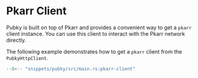 # Pkarr Client

Pubky is built on top of Pkarr and provides a convenient way to get a `pkarr` client instance. You can use this client to interact with the Pkarr network directly.

The following example demonstrates how to get a `pkarr` client from the `PubkyHttpClient`.

```rust
--8<-- "snippets/pubky/src/main.rs:pkarr-client"
```